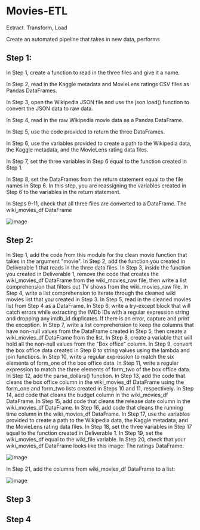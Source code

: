 # Movies-ETL

Extract. Transform, Load

Create an automated pipeline that takes in new data, performs

## Step 1:
In Step 1, create a function to read in the three files and give it a name.

In Step 2, read in the Kaggle metadata and MovieLens ratings CSV files as Pandas DataFrames.

In Step 3, open the Wikipedia JSON file and use the json.load() function to convert the JSON data to raw data.

In Step 4, read in the raw Wikipedia movie data as a Pandas DataFrame.

In Step 5, use the code provided to return the three DataFrames.

In Step 6, use the variables provided to create a path to the Wikipedia data, the Kaggle metadata, and the MovieLens rating data files.

In Step 7, set the three variables in Step 6 equal to the function created in Step 1.

In Step 8, set the DataFrames from the return statement equal to the file names in Step 6. In this step, you are reassigning the variables created in Step 6 to the variables in the return statement.

In Steps 9-11, check that all three files are converted to a DataFrame. 
The wiki_movies_df DataFrame

![image](https://user-images.githubusercontent.com/95730183/155902843-5ffd6bb0-a66a-4422-83eb-3dec085b2c23.png)



## Step 2: 
In Step 1, add the code from this module for the clean movie function that takes in the argument "movie".
In Step 2, add the function you created in Deliverable 1 that reads in the three data files.
In Step 3, inside the function you created in Deliverable 1, remove the code that creates the wiki_movies_df DataFrame from the wiki_movies_raw file, then write a list comprehension that filters out TV shows from the wiki_movies_raw file.
In Step 4, write a list comprehension to iterate through the cleaned wiki movies list that you created in Step 3.
In Step 5, read in the cleaned movies list from Step 4 as a DataFrame.
In Step 6, write a try-except block that will catch errors while extracting the IMDb IDs with a regular expression string and dropping any imdb_id duplicates. If there is an error, capture and print the exception.
In Step 7, write a list comprehension to keep the columns that have non-null values from the DataFrame created in Step 5, then create a wiki_movies_df DataFrame from the list.
In Step 8, create a variable that will hold all the non-null values from the "Box office" column.
In Step 9, convert the box office data created in Step 8 to string values using the lambda and join functions.
In Step 10, write a regular expression to match the six elements of form_one of the box office data.
In Step 11, write a regular expression to match the three elements of form_two of the box office data.
In Step 12, add the parse_dollars() function.
In Step 13, add the code that cleans the box office column in the wiki_movies_df DataFrame using the form_one and form_two lists created in Steps 10 and 11, respectively.
In Step 14, add code that cleans the budget column in the wiki_movies_df DataFrame.
In Step 15, add code that cleans the release date column in the wiki_movies_df DataFrame.
In Step 16, add code that cleans the running time column in the wiki_movies_df DataFrame.
In Step 17, use the variables provided to create a path to the Wikipedia data, the Kaggle metadata, and the MovieLens rating data files.
In Step 18, set the three variables in Step 17 equal to the function created in Deliverable 1.
In Step 19, set the wiki_movies_df equal to the wiki_file variable.
In Step 20, check that your wiki_movies_df DataFrame looks like this image:
The ratings DataFrame:

![image](https://user-images.githubusercontent.com/95730183/155902959-4d0bafeb-df27-4525-968d-cc0a420a8e43.png)


In Step 21, add the columns from wiki_movies_df DataFrame to a list:

 ![image](https://user-images.githubusercontent.com/95730183/155902949-0977dff7-fb8a-4738-ad09-05b699e2fefb.png)


## Step 3


## Step 4

